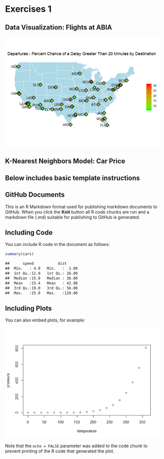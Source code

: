 Exercises 1
================

## Data Visualization: Flights at ABIA

![](Exercises-1_files/figure-gfm/abia_plots-1.png)<!-- -->

## K-Nearest Neighbors Model: Car Price

## Below includes basic template instructions

## GitHub Documents

This is an R Markdown format used for publishing markdown documents to
GitHub. When you click the **Knit** button all R code chunks are run and
a markdown file (.md) suitable for publishing to GitHub is generated.

## Including Code

You can include R code in the document as follows:

``` r
summary(cars)
```

    ##      speed           dist       
    ##  Min.   : 4.0   Min.   :  2.00  
    ##  1st Qu.:12.0   1st Qu.: 26.00  
    ##  Median :15.0   Median : 36.00  
    ##  Mean   :15.4   Mean   : 42.98  
    ##  3rd Qu.:19.0   3rd Qu.: 56.00  
    ##  Max.   :25.0   Max.   :120.00

## Including Plots

You can also embed plots, for example:

![](Exercises-1_files/figure-gfm/pressure-1.png)<!-- -->

Note that the `echo = FALSE` parameter was added to the code chunk to
prevent printing of the R code that generated the plot.
